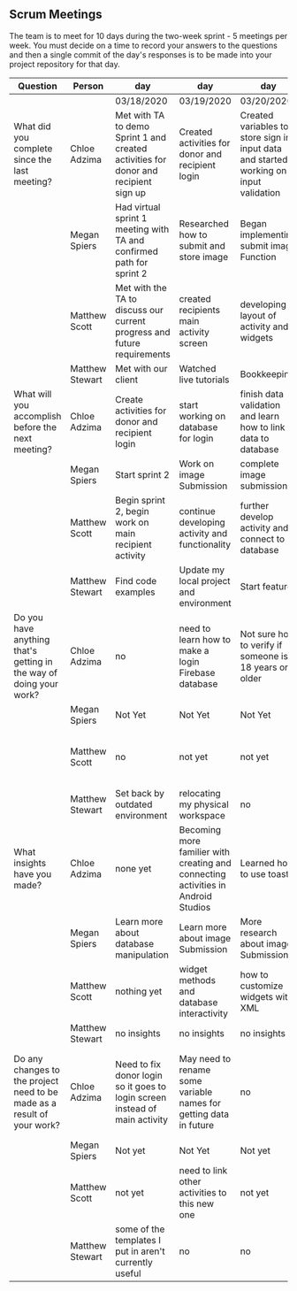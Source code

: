 ## Scrum Meetings
The team is to meet for 10 days during the two-week sprint - 5 meetings per week. You must decide on a time to record your answers to the questions and then a single commit of the day's responses is to be made into your project repository for that day.

Question    |          Person                                             | day | day | day | day | day | day | day |day | day | day |
------------|---------------------------------------------------------------------|-----|-----|-----|-----|-----|-----|-----|----|-----|-----|            
| | | 03/18/2020 | 03/19/2020 | 03/20/2020 | 03/25/2020 | | | | | | |                                
| What did you complete since the last meeting? | Chloe Adzima | Met with TA to demo Sprint 1 and created activities for donor and recipient sign up | Created activities for donor and recipient login | Created variables to store sign in input data and started working on input validation | Create signup and login database
|            | Megan Spiers | Had virtual sprint 1 meeting with TA and confirmed path for sprint 2 | Researched how to submit and store image | Began implementing submit image Function | Began work on edit function 
|            | Matthew Scott |  Met with the TA to discuss our current progress and future requirements | created recipients main activity screen| developing layout of activity and widgets | created a filter for the recipients to browse items
|            | Matthew Stewart |  Met with our client  |  Watched live tutorials  |  Bookkeeping  
| What will you accomplish before the next meeting? | Chloe Adzima | Create activities for donor and recipient login | start working on database for login | finish data validation and learn how to link data to database | connect user database with the item database
|            | Megan Spiers | Start sprint 2 | Work on image Submission | complete image submission | complete edit function 
|            | Matthew Scott |   Begin sprint 2, begin work on main recipient activity | continue developing activity and functionality | further develop activity and connect to database | further develop recipient activity
|            | Matthew Stewart |  Find code examples  |  Update my local project and environment  |  Start feature  
| Do you have anything that's getting in the way of doing your work? | Chloe Adzima | no | need to learn how to make a login Firebase database | Not sure how to verify if someone is 18 years or older | no
|            | Megan Spiers | Not Yet | Not Yet | Not Yet | no
|            | Matthew Scott |   no | not yet | not yet | trouble figuring out different android classes
|            | Matthew Stewart |  Set back by outdated environment  |  relocating my physical workspace  |  no
| What insights have you made? |Chloe Adzima | none yet | Becoming more familier with creating and connecting activities in Android Studios | Learned how to use toast | Know how to create a new user account in firebase
|            | Megan Spiers | Learn more about database manipulation | Learn more about image Submission | More research about image Submission | activities can be reusable 
|            | Matthew Scott |   nothing yet | widget methods and database interactivity | how to customize widgets with XML | learned more about save states for widgets
|            | Matthew Stewart |  no insights  |  no insights  |  no insights
| Do any changes to the project need to be made as a result of your work? |Chloe Adzima | Need to fix donor login so it goes to login screen instead of main activity | May need to rename some variable names for getting data in future | no | need to update donor main activity to connect new item with a certain user
|            | Megan Spiers | Not yet | Not Yet | Not yet | no
|            | Matthew Scott |   not yet | need to link other activities to this new one | not yet | no
|            | Matthew Stewart |  some of the templates I put in aren't currently useful  |  no  |  no  
